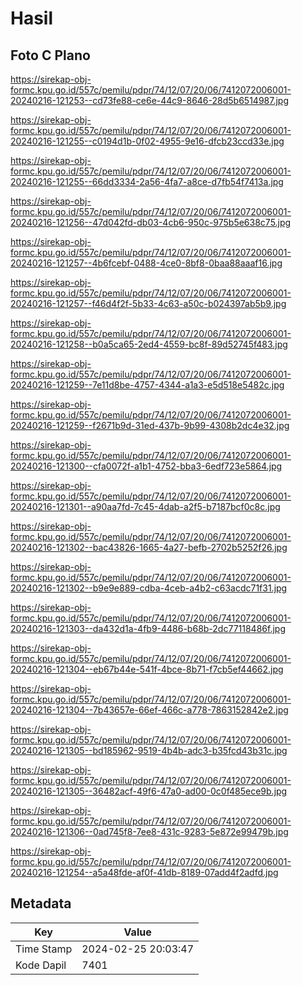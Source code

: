 # Hasil

## Foto C Plano

https://sirekap-obj-formc.kpu.go.id/557c/pemilu/pdpr/74/12/07/20/06/7412072006001-20240216-121253--cd73fe88-ce6e-44c9-8646-28d5b6514987.jpg

https://sirekap-obj-formc.kpu.go.id/557c/pemilu/pdpr/74/12/07/20/06/7412072006001-20240216-121255--c0194d1b-0f02-4955-9e16-dfcb23ccd33e.jpg

https://sirekap-obj-formc.kpu.go.id/557c/pemilu/pdpr/74/12/07/20/06/7412072006001-20240216-121255--66dd3334-2a56-4fa7-a8ce-d7fb54f7413a.jpg

https://sirekap-obj-formc.kpu.go.id/557c/pemilu/pdpr/74/12/07/20/06/7412072006001-20240216-121256--47d042fd-db03-4cb6-950c-975b5e638c75.jpg

https://sirekap-obj-formc.kpu.go.id/557c/pemilu/pdpr/74/12/07/20/06/7412072006001-20240216-121257--4b6fcebf-0488-4ce0-8bf8-0baa88aaaf16.jpg

https://sirekap-obj-formc.kpu.go.id/557c/pemilu/pdpr/74/12/07/20/06/7412072006001-20240216-121257--f46d4f2f-5b33-4c63-a50c-b024397ab5b9.jpg

https://sirekap-obj-formc.kpu.go.id/557c/pemilu/pdpr/74/12/07/20/06/7412072006001-20240216-121258--b0a5ca65-2ed4-4559-bc8f-89d52745f483.jpg

https://sirekap-obj-formc.kpu.go.id/557c/pemilu/pdpr/74/12/07/20/06/7412072006001-20240216-121259--7e11d8be-4757-4344-a1a3-e5d518e5482c.jpg

https://sirekap-obj-formc.kpu.go.id/557c/pemilu/pdpr/74/12/07/20/06/7412072006001-20240216-121259--f2671b9d-31ed-437b-9b99-4308b2dc4e32.jpg

https://sirekap-obj-formc.kpu.go.id/557c/pemilu/pdpr/74/12/07/20/06/7412072006001-20240216-121300--cfa0072f-a1b1-4752-bba3-6edf723e5864.jpg

https://sirekap-obj-formc.kpu.go.id/557c/pemilu/pdpr/74/12/07/20/06/7412072006001-20240216-121301--a90aa7fd-7c45-4dab-a2f5-b7187bcf0c8c.jpg

https://sirekap-obj-formc.kpu.go.id/557c/pemilu/pdpr/74/12/07/20/06/7412072006001-20240216-121302--bac43826-1665-4a27-befb-2702b5252f26.jpg

https://sirekap-obj-formc.kpu.go.id/557c/pemilu/pdpr/74/12/07/20/06/7412072006001-20240216-121302--b9e9e889-cdba-4ceb-a4b2-c63acdc71f31.jpg

https://sirekap-obj-formc.kpu.go.id/557c/pemilu/pdpr/74/12/07/20/06/7412072006001-20240216-121303--da432d1a-4fb9-4486-b68b-2dc77118486f.jpg

https://sirekap-obj-formc.kpu.go.id/557c/pemilu/pdpr/74/12/07/20/06/7412072006001-20240216-121304--eb67b44e-541f-4bce-8b71-f7cb5ef44662.jpg

https://sirekap-obj-formc.kpu.go.id/557c/pemilu/pdpr/74/12/07/20/06/7412072006001-20240216-121304--7b43657e-66ef-466c-a778-7863152842e2.jpg

https://sirekap-obj-formc.kpu.go.id/557c/pemilu/pdpr/74/12/07/20/06/7412072006001-20240216-121305--bd185962-9519-4b4b-adc3-b35fcd43b31c.jpg

https://sirekap-obj-formc.kpu.go.id/557c/pemilu/pdpr/74/12/07/20/06/7412072006001-20240216-121305--36482acf-49f6-47a0-ad00-0c0f485ece9b.jpg

https://sirekap-obj-formc.kpu.go.id/557c/pemilu/pdpr/74/12/07/20/06/7412072006001-20240216-121306--0ad745f8-7ee8-431c-9283-5e872e99479b.jpg

https://sirekap-obj-formc.kpu.go.id/557c/pemilu/pdpr/74/12/07/20/06/7412072006001-20240216-121254--a5a48fde-af0f-41db-8189-07add4f2adfd.jpg


## Metadata

| Key        | Value               |
| ---------- | ------------------- |
| Time Stamp | 2024-02-25 20:03:47 |
| Kode Dapil | 7401                |



